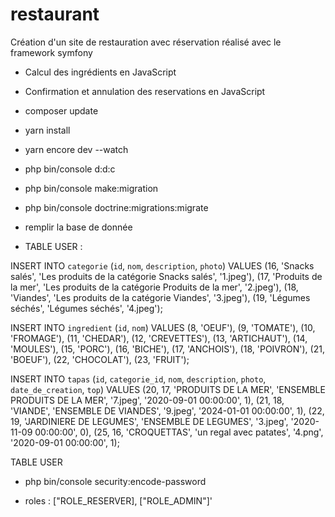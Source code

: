 # restaurant
 Création d'un site de restauration avec réservation réalisé avec le framework symfony 

 * Calcul des ingrédients en JavaScript

 * Confirmation et annulation des reservations en JavaScript

  - composer update
  - yarn install
  - yarn encore dev --watch

  - php bin/console d:d:c

  - php bin/console make:migration

  - php bin/console doctrine:migrations:migrate

  * remplir la base de donnée

  * TABLE USER :

INSERT INTO `categorie` (`id`, `nom`, `description`, `photo`) VALUES
(16, 'Snacks salés', 'Les produits de la catégorie Snacks salés', '1.jpeg'),
(17, 'Produits de la mer', 'Les produits de la catégorie Produits de la mer', '2.jpeg'),
(18, 'Viandes', 'Les produits de la catégorie Viandes', '3.jpeg'),
(19, 'Légumes séchés', 'Légumes séchés', '4.jpeg');

INSERT INTO `ingredient` (`id`, `nom`) VALUES
(8, 'OEUF'),
(9, 'TOMATE'),
(10, 'FROMAGE'),
(11, 'CHEDAR'),
(12, 'CREVETTES'),
(13, 'ARTICHAUT'),
(14, 'MOULES'),
(15, 'PORC'),
(16, 'BICHE'),
(17, 'ANCHOIS'),
(18, 'POIVRON'),
(21, 'BOEUF'),
(22, 'CHOCOLAT'),
(23, 'FRUIT');

INSERT INTO `tapas` (`id`, `categorie_id`, `nom`, `description`, `photo`, `date_de_creation`, `top`) VALUES
(20, 17, 'PRODUITS DE LA MER', 'ENSEMBLE PRODUITS DE LA MER', '7.jpeg', '2020-09-01 00:00:00', 1),
(21, 18, 'VIANDE', 'ENSEMBLE DE VIANDES', '9.jpeg', '2024-01-01 00:00:00', 1),
(22, 19, 'JARDINIERE DE LEGUMES', 'ENSEMBLE DE LEGUMES', '3.jpeg', '2020-11-09 00:00:00', 0),
(25, 16, 'CROQUETTAS', 'un regal avec patates', '4.png', '2020-09-01 00:00:00', 1);

TABLE USER

- php bin/console security:encode-password 

- roles : ["ROLE_RESERVER], ["ROLE_ADMIN"]'


